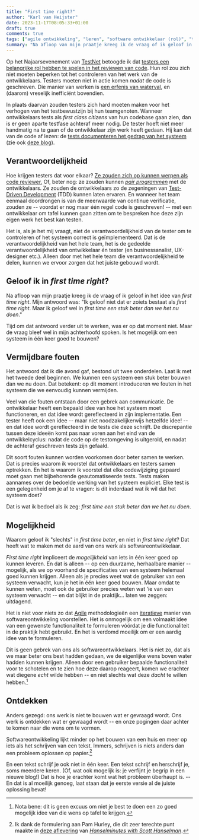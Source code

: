 ```yaml
---
title: "First time right?"
author: "Karl van Heijster"
date: 2023-11-17T08:05:33+01:00
draft: true
comments: true
tags: ["agile ontwikkeling", "leren", "software ontwikkelaar (rol)", "tester (rol)", "verantwoordelijkheid"]
summary: "Na afloop van mijn praatje kreeg ik de vraag of ik geloof in het idee van *first time right*. Mijn antwoord was: "Ik geloof niet dat er zoiets bestaat als *first time right*. Maar ik geloof wel in *first time een stuk beter dan we het nu doen*." Tijd om dat antwoord verder uit te werken, was er op dat moment niet. Maar de vraag bleef wel in mijn achterhoofd spoken. Is het mogelijk om een systeem in één keer goed te bouwen?"
---
```


Op het Najaarsevenement van [TestNet](https://www.testnet.org/) betoogde ik dat [testers een belangrijke rol hebben te spelen in het reviewen van code](/talks/waarom-testers-code-moeten-reviewen/ "'Waarom testers code moeten reviewen'"). Hun rol zou zich niet moeten beperken tot het controleren van het werk van de ontwikkelaars. Testers moeten niet in actie komen *nadat* de code is geschreven. Die manier van werken is [een erfenis van waterval](/blog/23/11/erfenissen-van-waterval/ "'Erfenissen van waterval'"), en (daarom) vreselijk inefficiënt bovendien.


In plaats daarvan zouden testers zich hard moeten maken voor het verhogen van het testbewustzijn bij hun teamgenoten. Wanneer ontwikkelaars tests als *first class citizens* van hun codebase gaan zien, dan is er geen aparte testfase achteraf meer nodig. De tester hoeft niet meer handmatig na te gaan of de ontwikkelaar zijn werk heeft gedaan. Hij kan dat van de code af lezen: de [tests documenteren het gedrag van het systeem](/blog/22/09/tests-als-documentatie/ "'Tests als documentatie'") (zie ook [deze blog](/blog/22/12/tests-zijn-specs/ "'Tests zijn specs'")).


## Verantwoordelijkheid


Hoe krijgen testers dat voor elkaar? [Ze zouden zich op kunnen werpen als code reviewer.](/blog/23/07/de-tester-als-code-reviewer/ "'De tester als code reviewer'") Of, beter nog: ze zouden kunnen [*pair programmen*](/tags/pair-programming/ "Blogs met de tag 'pair programming'") met de ontwikkelaars. Ze zouden de ontwikkelaars zo de zegeningen van [Test-Driven Development](/tags/test-driven-development/ "Blogs met de tag 'test-driven development'") (TDD) kunnen laten ervaren. En wanneer het team eenmaal doordrongen is van de meerwaarde van continue verificatie, zouden ze -- voordat er nog maar één regel code is geschreven! -- met een ontwikkelaar om tafel kunnen gaan zitten om te bespreken hoe deze zijn eigen werk het best kan testen.


Het is, als je het mij vraagt, niet de verantwoordelijkheid van de tester om te controleren of het systeem correct is geïmplementeerd. Dat is de verantwoordelijkheid van het hele team, het is de gedeelde verantwoordelijkheid van ontwikkelaar én tester (en businessanalist, UX-designer etc.). Alleen door met het hele team die verantwoordelijkheid te delen, kunnen we ervoor zorgen dat het juiste gebouwd wordt.


## Geloof ik in *first time right*?


Na afloop van mijn praatje kreeg ik de vraag of ik geloof in het idee van *first time right*. Mijn antwoord was: "Ik geloof niet dat er zoiets bestaat als *first time right*. Maar ik geloof wel in *first time een stuk beter dan we het nu doen*."


Tijd om dat antwoord verder uit te werken, was er op dat moment niet. Maar de vraag bleef wel in mijn achterhoofd spoken. Is het mogelijk om een systeem in één keer goed te bouwen? 


## Vermijdbare fouten


Het antwoord dat ik die avond gaf, bestond uit twee onderdelen. Laat ik met het tweede deel beginnen. We kunnen een systeem een stuk beter bouwen dan we nu doen. Dat betekent: op dit moment introduceren we fouten in het systeem die we eenvoudig kunnen vermijden. 


Veel van die fouten ontstaan door een gebrek aan communicatie. De ontwikkelaar heeft een bepaald idee van hoe het systeem moet functioneren, en dat idee wordt gereflecteerd in zijn implementatie. Een tester heeft ook een idee -- maar niet noodzakelijkerwijs hetzelfde idee! -- en dat idee wordt gereflecteerd in de tests die deze schrijft. De discrepantie tussen deze ideeën komt pas naar voren aan het eind van de ontwikkelcyclus: nadat de code op de testomgeving is uitgerold, en nadat de achteraf geschreven tests zijn gefaald.


Dit soort fouten kunnen worden voorkomen door beter samen te werken. Dat is precies waarom ik voorstel dat ontwikkelaars en testers samen optrekken. En het is waarom ik voorstel dat elke codewijziging gepaard moet gaan met bijbehorende geautomatiseerde tests. Tests maken aannames over de bedoelde werking van het systeem expliciet. Elke test is een gelegenheid om je af te vragen: is dit inderdaad wat ik wil dat het systeem doet? 


Dat is wat ik bedoel als ik zeg: *first time een stuk beter dan we het nu doen*.


## Mogelijkheid


Waarom geloof ik "slechts" in *first time beter*, en niet in *first time right*? Dat heeft wat te maken met de aard van ons werk als softwareontwikkelaar.


*First time right* impliceert de *mogelijkheid* van iets in één keer goed op kunnen leveren. En dat is alleen -- op een duurzame, herhaalbare manier -- mogelijk, als we op voorhand de specificaties van een systeem helemaal goed kunnen krijgen. Alleen als je precies weet wat de gebruiker van een systeem verwacht, kun je het in één keer goed bouwen. Maar omdat te kunnen weten, moet ook de gebruiker precies weten wat 'ie van een systeem verwacht -- en dat blijkt in de praktijk... laten we zeggen: uitdagend.


Het is niet voor niets zo dat [Agile](/tags/agile-ontwikkeling/ "Blogs met de tag 'agile ontwikkeling'") methodologieën een [iteratieve](/tags/iteratieve-ontwikkeling/ "Blogs met de tag 'iteratieve ontwikkeling'") manier van softwareontwikkeling voorstellen. Het is onmogelijk om een volmaakt idee van een gewenste functionaliteit te formuleren vóórdat je die functionaliteit in de praktijk hebt gebruikt. En het is verdomd moeilijk om er een aardig idee van te formuleren.


Dit is geen gebrek van ons als softwareontwikkelaars. Het is niet zo, dat als we maar beter ons best hadden gedaan, we de eigenlijke wens boven water hadden kunnen krijgen. Alleen door een gebruiker bepaalde functionaliteit voor te schotelen en te zien hoe deze daarop reageert, komen we erachter wat diegene *echt* wilde hebben -- en niet slechts wat deze *dacht* te willen hebben.[^1]


## Ontdekken


Anders gezegd: ons werk is niet te bouwen wat er gevraagd wordt. Ons werk is ontdekken wat er gevraagd wordt -- en onze pogingen daar achter te komen naar die wens om te vormen.


Softwareontwikkeling lijkt minder op het bouwen van een huis en meer op iets als het schrijven van een tekst. Immers, schrijven is niets anders dan een probleem oplossen op papier.[^2] 


En een tekst schrijf je ook niet in één keer. Een tekst schrijf en herschrijf je, soms meerdere keren. (Of, wat ook mogelijk is: je verfijnt je begrip in een nieuwe blog!) Dat is hoe je erachter komt wat het probleem überhaupt is. -- En dat is al moeilijk genoeg, laat staan dat je eerste versie al de juiste oplossing bevat! 


[^1]: Nota bene: dit is geen excuus om niet je best te doen een zo goed mogelijk idee van die wens op tafel te krijgen.

[^2]: Ik dank de formulering aan Pam Hurley, die dit zeer terechte punt maakte in [deze aflevering](https://open.spotify.com/episode/4wmFMbVumZa1LyDnr2a7Y0?si=44ee634f68ce43c6 "'Better Technical Writing for Everyone with Pam Hurley, PhD'") van [*Hanselminutes with Scott Hanselman*](https://open.spotify.com/show/4SrTUZr1s5C4SJmUxDIUDc?si=be6a588f9c4c4eae).
